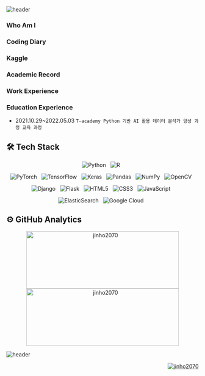 ![header](https://capsule-render.vercel.app/api?type=waving&color=B22222&height=200&section=header&text=ZINO's&nbsp;&nbsp;GitHub&animation=twinkling)

### Who Am I

### Coding Diary

### Kaggle

### Academic Record

### Work Experience

### Education Experience
- 2021.10.29~2022.05.03 `T-academy Python 기반 AI 활용 데이터 분석가 양성 과정 교육 과정`





## 🛠 Tech Stack

<p align="center">
  <img alt="Python" src="https://img.shields.io/badge/python-%2314354C.svg?style=for-the-badge&logo=python&logoColor=white"/> &nbsp
  <img alt="R" src="https://img.shields.io/badge/r-%23276DC3.svg?style=for-the-badge&logo=r&logoColor=white"/> &nbsp
</p>
<p align="center">
  <img alt="PyTorch" src="https://img.shields.io/badge/PyTorch-%23EE4C2C.svg?style=for-the-badge&logo=PyTorch&logoColor=white"/> &nbsp
  <img alt="TensorFlow" src="https://img.shields.io/badge/TensorFlow-%23FF6F00.svg?style=for-the-badge&logo=TensorFlow&logoColor=white"/> &nbsp
  <img alt="Keras" src="https://img.shields.io/badge/Keras-%23D00000.svg?style=for-the-badge&logo=Keras&logoColor=white"/> &nbsp
  <img alt="Pandas" src="https://img.shields.io/badge/pandas-%23150458.svg?style=for-the-badge&logo=pandas&logoColor=white"/> &nbsp
  <img alt="NumPy" src="https://img.shields.io/badge/numpy-%23013243.svg?style=for-the-badge&logo=numpy&logoColor=white"/> &nbsp
  <img alt="OpenCV" src="https://img.shields.io/badge/opencv-%23white.svg?style=for-the-badge&logo=opencv&logoColor=white"/> &nbsp
</p>
<p align="center">
  <img alt="Django" src="https://img.shields.io/badge/django-%23092E20.svg?style=for-the-badge&logo=django&logoColor=white"/> &nbsp
  <img alt="Flask" src="https://img.shields.io/badge/flask-%23000.svg?style=for-the-badge&logo=flask&logoColor=white"/> &nbsp
  <img alt="HTML5" src="https://img.shields.io/badge/html5-%23E34F26.svg?style=for-the-badge&logo=html5&logoColor=white"/> &nbsp
  <img alt="CSS3" src="https://img.shields.io/badge/css3-%231572B6.svg?style=for-the-badge&logo=css3&logoColor=white"/> &nbsp
  <img alt="JavaScript" src="https://img.shields.io/badge/javascript-%23323330.svg?style=for-the-badge&logo=javascript&logoColor=%23F7DF1E"/> &nbsp
</p>
<p align="center">
  <img alt="ElasticSearch" src="https://img.shields.io/badge/-ElasticSearch-005571?style=for-the-badge&logo=elasticsearch"/> &nbsp
  <img alt="Google Cloud" src="https://img.shields.io/badge/GoogleCloud-%234285F4.svg?style=for-the-badge&logo=google-cloud&logoColor=white"/> &nbsp
</p>





## ⚙️ GitHub Analytics

<p align="center">
  <a href="https://github.com/jinho2070">
    <img height="150em" width="400" src="https://github-readme-stats.vercel.app/api?username=jinho2070&show_icons=true&theme=dark&count_private=true&include_all_commits=true&locale=en" alt="jinho2070" align="center"/>
    <img height="150em" width="400" src="https://github-readme-stats.vercel.app/api/top-langs/?username=jinho2070&show_icons=true&icon_color=004386&theme=dark&layout=compact)" alt="jinho2070" align="center"/>
  </a>
</p>





![header](https://capsule-render.vercel.app/api?&color=B22222&type=waving&section=footer)





<p align="right">
  <a href="https://github.com/jinho2070">
    <img src="https://komarev.com/ghpvc/?username=jinho2070&label=Views&color=B22222&style=flat-square" alt="jinho2070"/>
  </a>
</p>

